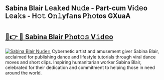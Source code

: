 ## Sabina Blair L𝚎a𝚔ed N𝚞𝚍e - Part-cum Vi𝚍𝚎o L𝚎a𝚔s - H𝚘𝚝 O𝚗𝚕yf𝚊ns P𝚑𝚘tos GXuaA

# <h2><a href="http://kf6xysm.oniu.top/?m=Sabina+Blair">🔗👉 🔴 Sabina Blair P𝚑ot𝚘𝚜 V𝚒d𝚎o</a></h2>

[![Sabina Blair Nu𝚍e𝚜](https://i.imgur.com/0qMVB7G.gif)](http://kf6xysm.oniu.top/?m=Sabina+Blair)
Cybernetic artist and amusement giver Sabina Blair, acclaimed for publishing dance and lifestyle tutorials through viral dance moves and short clips. Inspiring humanitarian worker Sabina Blair, celebrated for their dedication and commitment to helping those in need around the world.  
